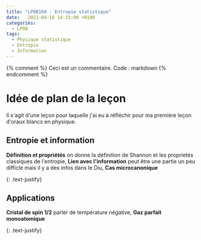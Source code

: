 ```yaml
---
title: "LPOB104 : Entropie statistique"
date:   2021-04-16 14:15:00 +0100
categories:
  - LPOB
tags:
  - Physique statistique
  - Entropie
  - Information
---
```

{% comment %}
Ceci est un commentaire. Code : markdown
{% endcomment %}

# Idée de plan de la leçon
Il s'agit d'une leçon pour laquelle j'ai eu à réfléchir pour ma première leçon d'oraux blancs en physique.

## Entropie et information
**Définition et propriétés** on donne la définition de Shannon et les proprietés classiques de l'entropie, **Lien avec l'information** peut être une partie un peu 
difficle mais il y a des infos dans le Diu, **Cas microcanonique**

{: .text-justify}

## Applications
**Cristal de spin 1/2** parler de température négative, **Gaz parfait monoatomique**

{: .text-justify}
